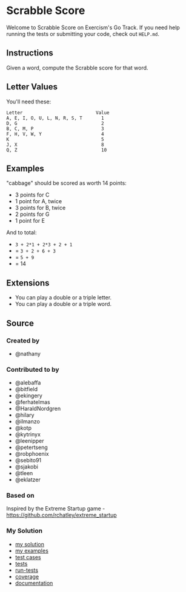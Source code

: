 # Scrabble Score

Welcome to Scrabble Score on Exercism's Go Track.
If you need help running the tests or submitting your code, check out `HELP.md`.

## Instructions

Given a word, compute the Scrabble score for that word.

## Letter Values

You'll need these:

```text
Letter                           Value
A, E, I, O, U, L, N, R, S, T       1
D, G                               2
B, C, M, P                         3
F, H, V, W, Y                      4
K                                  5
J, X                               8
Q, Z                               10
```

## Examples

"cabbage" should be scored as worth 14 points:

- 3 points for C
- 1 point for A, twice
- 3 points for B, twice
- 2 points for G
- 1 point for E

And to total:

- `3 + 2*1 + 2*3 + 2 + 1`
- = `3 + 2 + 6 + 3`
- = `5 + 9`
- = 14

## Extensions

- You can play a double or a triple letter.
- You can play a double or a triple word.

## Source

### Created by

- @nathany

### Contributed to by

- @alebaffa
- @bitfield
- @ekingery
- @ferhatelmas
- @HaraldNordgren
- @hilary
- @ilmanzo
- @kotp
- @kytrinyx
- @leenipper
- @petertseng
- @robphoenix
- @sebito91
- @sjakobi
- @tleen
- @eklatzer

### Based on

Inspired by the Extreme Startup game - https://github.com/rchatley/extreme_startup

### My Solution

- [my solution](./scrabble_score.go)
- [my examples](./scrabble_score_examples_test.go)
- [test cases](./cases_test.go)
- [tests](./scrabble_score_test.go)
- [run-tests](./run-tests-go.txt)
- [coverage](./coverage.html)
- [documentation](./scrabble-doc.md)
